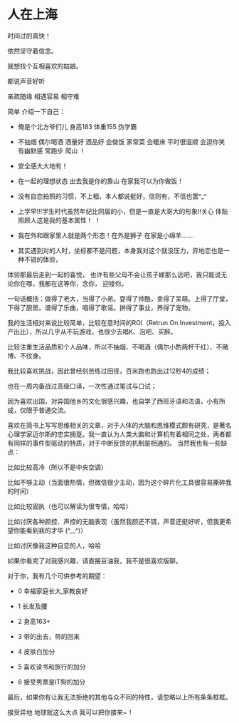 # 人在上海

时间过的真快！

依然坚守着信念。

就想找个互相喜欢的姑娘。

都说声音好听

亲疏随缘 相遇容易 相守难

简单 介绍一下自己：

- 俺是个北方爷们儿  身高183 体重155.伪学霸

- 不抽烟 偶尔喝酒 酒量好 酒品好  会做饭 家常菜 会暖床 平时很温顺 会逗你笑 有幽默感 常跑步 爬山 ！

- 安全感大大地有！

- 在一起的理想状态 出去我是你的靠山 在家我可以为你做饭！

- 没有自恋拍照的习惯，不上相，本人都说挺好，信则有，不信也罢^_^

- 上学早!!!学生时代虽然年纪比同届的小，但是一直是大哥大的形象!!关心 体贴 照顾人这是我的基本属性！ ！

- 我在外和跟家里人就是两个形态！在外是狮子 在家是小绵羊…….

- 其实遇到对的人时，坐标都不是问题，本身我对这个就没压力，异地恋也是一种不错的体验，

体验那最后走到一起的喜悦， 也许有些父母不会让孩子嫁那么远吧，我只能说无论你在哪，我都在这等你，念你， 迎接你。

一句话概括：做得了老大，当得了小弟。耍得了帅酷，卖得了呆萌。上得了厅堂，下得了厨房。谱得了乐曲，唱得了歌谣。拼得了事业，养得了宠物。

我的生活相对来说比较简单，比较在意时间的ROI（Retrun On Investment，投入产出比），所以几乎从不玩游戏，也很少去唱K、泡吧、买醉。

比较注重生活品质和个人品味，所以不抽烟、不喝酒（偶尔小酌两杯干红）、不赌博、不纹身。

我比较喜欢挑战，因此曾经刻苦练过田径，百米跑也跑出过12秒4的成绩；

也在一周内备战过高级口译，一次性通过笔试与口试；

因为喜欢出国，对异国他乡的文化很感兴趣，也自学了西班牙语和法语，小有所成，仅限于普通交流。

喜欢在简书上写写思维相关的文章，对于人体的大脑和思维模式颇有研究，是著名心理学家迈尔斯的忠实拥趸。我一直认为人类大脑和计算机有着相同之处，两者都有同样的事件型驱动的特质，对于中断反馈的机制是相通的。
当然我也有一些缺点：

比如比较高冷（所以不是中央空调）

比如不够主动（当面很热情，但微信很少主动，因为这个碎片化工具很容易撕碎我的时间）

比如比较固执（也可以解读为很专情，哈哈）

比如讨厌各种颜控、声控的无脑表现（虽然我颜还不错，声音还挺好听，但我更希望你能看到我的才华 (^__^)）

比如讨厌像我这种自恋的人，哈哈

如果你看完了对我感兴趣，请直接豆油我，我不是很喜欢版聊。

对于你，我有几个可供参考的期望：
- 0 幸福家庭长大,家教良好

- 1 长发及腰

- 2 身高163+

- 3 带的出去，带的回来

- 4 皮肤白加分

- 5 喜欢读书和旅行的加分

- 6 接受男票是IT狗的加分


最后，如果你有让我无法拒绝的其他与众不同的特性，请忽略以上所有条条框框。


接受异地 地球就这么大点 我可以把你接来~！



